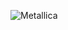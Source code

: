 ![Metallica](https://github.com/archer7717/izobr_P02/62355433420dd29d337ff9f973581642c54c412/1651141279_22-phonoteka-org-p-oboi-metallika-krasivo-25.jpg)


